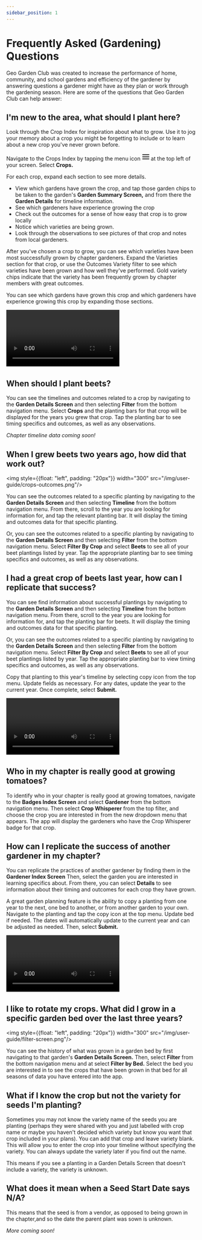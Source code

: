 ```yaml
---
sidebar_position: 1
---
```


# Frequently Asked (Gardening) Questions

Geo Garden Club was created to increase the performance of home, community, and school gardens and efficiency of the gardener by answering questions a gardener might have as they plan or work through the gardening season.  Here are some of the questions that Geo Garden Club can help answer:

## I'm new to the area, what should I plant here?

Look through the Crop Index for inspiration about what to grow.  Use it to jog your memory about a crop you might be forgetting to include or to learn about a new crop you've never grown before.

Navigate to the Crops Index by tapping the menu icon <img width="20" src="/img/user-guide/menu-icon.jpg"/> at the top left of your screen.  Select **Crops.**

For each crop, expand each section to see more details.
- View which gardens have grown the crop, and tap those garden chips to be taken to the garden's **Garden Summary Screen,** and from there the **Garden Details** for timeline information.
- See which gardeners have experience growing the crop
- Check out the outcomes for a sense of how easy that crop is to grow locally
- Notice which varieties are being grown.
- Look through the observations to see pictures of that crop and notes from local gardeners.

After you've chosen a crop to grow, you can see which varieties have been most successfully grown by chapter gardeners.  Expand the Varieties section for that crop, or use the Outcomes Variety filter to see which varieties have been grown and how well they've performed.  Gold variety chips indicate that the variety has been frequently grown by chapter members with great outcomes.

You can see which gardens have grown this crop and which gardeners have experience growing this crop by expanding those sections.

<video controls width="300">
  <source src="/img/user-guide/gold-varieties.mp4"/>
</video>

## When should I plant beets?

You can see the timelines and outcomes related to a crop by navigating to the **Garden Details Screen** and then selecting **Filter** from the bottom navigation menu.  Select **Crops**  and the planting bars for that crop will be displayed for the years you grew that crop.  Tap the planting bar to see timing specifics and outcomes, as well as any observations.

_Chapter timeline data coming soon!_

## When I grew beets two years ago, how did that work out?

<img style={{float: "left", padding: "20px"}} width="300" src="/img/user-guide/crops-outcomes.png"/>

You can see the outcomes related to a specific planting by navigating to the **Garden Details Screen** and then selecting **Timeline** from the bottom navigation menu.  From there, scroll to the year you are looking for information for, and tap the relevant planting bar.  It will display the timing and outcomes data for that specific planting.

Or, you can see the outcomes related to a specific planting by navigating to the **Garden Details Screen** and then selecting **Filter** from the bottom navigation menu.  Select **Filter By Crop** and select **Beets** to see all of your beet plantings listed by year.  Tap the appropriate planting bar to see timing specifics and outcomes, as well as any observations.

<div style={{clear:"both"}}></div>

## I had a great crop of beets last year, how can I replicate that success?

You can see find information about successful plantings by navigating to the **Garden Details Screen** and then selecting **Timeline** from the bottom navigation menu.  From there, scroll to the year you are looking for information for, and tap the planting bar for beets.  It will display the timing and outcomes data for that specific planting.

Or, you can see the outcomes related to a specific planting by navigating to the **Garden Details Screen** and then selecting **Filter** from the bottom navigation menu.  Select **Filter By Crop** and select **Beets** to see all of your beet plantings listed by year.  Tap the appropriate planting bar to view timing specifics and outcomes, as well as any observations.  

Copy that planting to this year's timeline by selecting copy icon from the top menu.  Update fields as necessary.  For any dates, update the year to the current year. Once complete, select **Submit.**

<video controls width="300">
  <source src="/img/user-guide/copy-planting.mp4"/>
</video>

## Who in my chapter is really good at growing tomatoes?

To identify who in your chapter is really good at growing tomatoes, navigate to the **Badges Index Screen**  and select **Gardener** from the bottom navigation menu.  Then select **Crop Whisperer** from the top filter, and choose the crop you are interested in from the new dropdown menu that appears.  The app will display the gardeners who have the Crop Whisperer badge for that crop.

## How can I replicate the success of another gardener in my chapter?

You can replicate the practices of another gardener by finding them in the **Gardener Index Screen** Then, select the garden you are interested in learning specifics about.  From there, you can select **Details** to see information about their timing and outcomes for each crop they have grown.

A great garden planning feature is the ability to copy a planting from one year to the next, one bed to another, or from another garden to your own.  Navigate to the planting and tap the copy icon at the top menu.  Update bed if needed.  The dates will automatically update to the current year and can be adjusted as needed.  Then, select **Submit.**

<video controls width="300">
  <source src="/img/user-guide/copy-planting2.mp4"/>
</video>

## I like to rotate my crops.  What did I grow in a specific garden bed over the last three years?

<img style={{float: "left", padding: "20px"}} width="300" src="/img/user-guide/filter-screen.png"/>

You can see the history of what was grown in a garden bed by first navigating to that garden's **Garden Details Screen.**  Then, select **Filter** from the bottom navigation menu and at select **Filter by Bed.**  Select the bed you are interested in to see the crops that have been grown in that bed for all seasons of data you have entered into the app.

<div style={{clear:"both"}}></div>

## What if I know the crop but not the variety for seeds I'm planting?

Sometimes you may not know the variety name of the seeds you are planting (perhaps they were shared with you and just labelled with crop name or maybe you haven't decided which variety but know you want that crop included in your plans).  You can add that crop and leave variety blank. This will allow you to enter the crop into your timeline without specifying the variety.  You can always update the variety later if you find out the name.

This means if you see a planting in a Garden Details Screen that doesn't include a variety, the variety is unknown.  

## What does it mean when a Seed Start Date says N/A?

This means that the seed is from a vendor, as opposed to being grown in the chapter,and so the date the parent plant was sown is unknown.



_More coming soon!_
